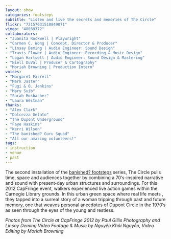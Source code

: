```yaml
---
layout: show
categories: footsteps
subtitle: "Listen and live the secrets and memories of The Circle"
flickr: "72157631510849071"
vimeo: "48039372"
collaborators:
- "Juanita Rockwell | Playwright"
- "Carmen C. Wong | Concept, Director & Producer"
- "Linsay Deming | Audio Engineer: Sound Design"
- "Travis Flower | Audio Engineer: Recording & Music Design"
- "Logan Hartsell | Audio Engineer: Sound Design & Mastering"
- "Niell DuVal | Producer & Cartography"
- "Moriah Browning | Production Intern"
voices:
- "Margaret Farrell"
- "Mark Jaster"
- "Fugi & O. Jenkins"
- "Mary Suib"
- "Sarah Mosbacher"
- "Laura Westman"
thanks:
- "Alex Clark"
- "Dolcezza Gelato"
- "The Dupont Underground"
- "Faye Haskins"
- "Kerri Wilson"
- "The banished? Guru Squad"
- "All our amazing volunteers!"
tags:
- instruction
- venue
- past
---
```

The second installation of the [banished? footsteps](/footsteps) series, The Circle pulls time, space and audiences together by combining a 70′s-inspired narrative and sound with present-day urban structures and surroundings. For this 2012 CapFringe event, walkers experienced live action games within the Carnegie Library grounds. In this urban green space where real life meets , they tapped into a surreal story of a woman tripping through past and future memory, one that weaves personal anecdotes of Dupont Circle in the 1970′s as seen through the eyes of the young and restless.

_Photos from The Circle at CapFringe 2012 by Paul Gillis Photography and Linsay Deming_
_Video Footage & Music by Nguyên Khôi Nguyễn, Video Editing by Moriah Browning_